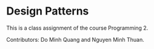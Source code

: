 # Design Patterns

This is a class assignment of the course Programming 2.

Contributors: Do Minh Quang and Nguyen Minh Thuan.
